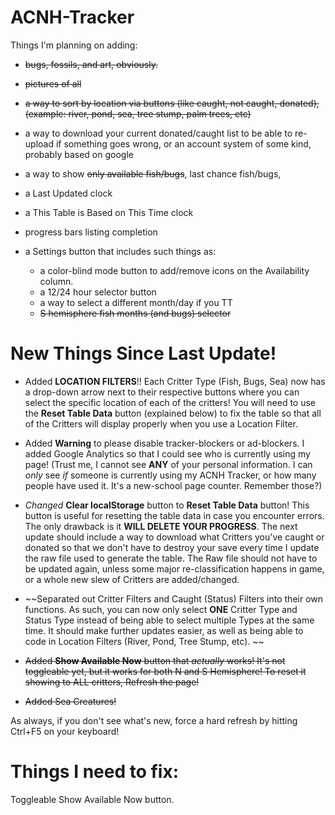 # ACNH-Tracker

Things I'm planning on adding: 
- ~~bugs, fossils, and art, obviously.~~
- ~~pictures of all~~
- ~~a way to sort by location via buttons (like caught, not caught, donated), (example: river, pond, sea, tree stump, palm trees, etc)~~
- a way to download your current donated/caught list to be able to re-upload if something goes wrong, or an account system of some kind, probably based on google
- a way to show ~~only available fish/bugs~~, last chance fish/bugs, 
- a Last Updated clock
- a This Table is Based on This Time clock
- progress bars listing completion

- a Settings button that includes such things as:
  - a color-blind mode button to add/remove icons on the Availability column.
  - a 12/24 hour selector button
  - a way to select a different month/day if you TT
  - ~~S hemisphere fish months (and bugs) selector~~

# New Things Since Last Update!

- Added **LOCATION FILTERS**!! Each Critter Type (Fish, Bugs, Sea) now has a drop-down arrow next to their respective buttons where you can select the specific location of each of the critters! You will need to use the **Reset Table Data** button (explained below) to fix the table so that all of the Critters will display properly when you use a Location Filter.

- Added **Warning** to please disable tracker-blockers or ad-blockers. I added Google Analytics so that I could see who is currently using my page! (Trust me, I cannot see **ANY** of your personal information. I can *only* see *if* someone is currently using my ACNH Tracker, or how many people have used it. It's a new-school page counter. Remember those?) 

- *Changed* **Clear localStorage** button to **Reset Table Data** button! This button is useful for resetting the table data in case you encounter errors. The only drawback is it **WILL DELETE YOUR PROGRESS**. The next update should include a way to download what Critters you've caught or donated so that we don't have to destroy your save every time I update the raw file used to generate the table. The Raw file should not have to be updated again, unless some major re-classification happens in game, or a whole new slew of Critters are added/changed. 

- ~~Separated out Critter Filters and Caught (Status) Filters into their own functions. As such, you can now only select **ONE** Critter Type and Status Type instead of being able to select multiple Types at the same time. It should make further updates easier, as well as being able to code in Location Filters (River, Pond, Tree Stump, etc). ~~

- ~~Added **Show Available Now** button that *actually* works! It's not toggleable yet, but it works for both N and S Hemisphere! To reset it showing to ALL critters, Refresh the page!~~
- ~~Added Sea Creatures!~~
  
As always, if you don't see what's new, force a hard refresh by hitting Ctrl+F5 on your keyboard! 

# Things I need to fix: 

Toggleable Show Available Now button.
